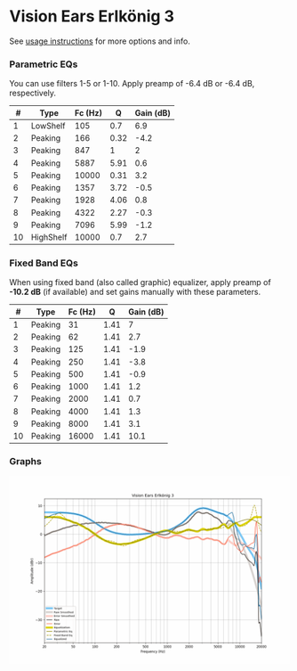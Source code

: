 # Vision Ears Erlkönig 3
See [usage instructions](https://github.com/jaakkopasanen/AutoEq#usage) for more options and info.

### Parametric EQs
You can use filters 1-5 or 1-10. Apply preamp of -6.4 dB or -6.4 dB, respectively.

|   # | Type      |   Fc (Hz) |    Q |   Gain (dB) |
|-----|-----------|-----------|------|-------------|
|   1 | LowShelf  |       105 | 0.7  |         6.9 |
|   2 | Peaking   |       166 | 0.32 |        -4.2 |
|   3 | Peaking   |       847 | 1    |         2   |
|   4 | Peaking   |      5887 | 5.91 |         0.6 |
|   5 | Peaking   |     10000 | 0.31 |         3.2 |
|   6 | Peaking   |      1357 | 3.72 |        -0.5 |
|   7 | Peaking   |      1928 | 4.06 |         0.8 |
|   8 | Peaking   |      4322 | 2.27 |        -0.3 |
|   9 | Peaking   |      7096 | 5.99 |        -1.2 |
|  10 | HighShelf |     10000 | 0.7  |         2.7 |

### Fixed Band EQs
When using fixed band (also called graphic) equalizer, apply preamp of **-10.2 dB** (if available) and set gains manually with these parameters.

|   # | Type    |   Fc (Hz) |    Q |   Gain (dB) |
|-----|---------|-----------|------|-------------|
|   1 | Peaking |        31 | 1.41 |         7   |
|   2 | Peaking |        62 | 1.41 |         2.7 |
|   3 | Peaking |       125 | 1.41 |        -1.9 |
|   4 | Peaking |       250 | 1.41 |        -3.8 |
|   5 | Peaking |       500 | 1.41 |        -0.9 |
|   6 | Peaking |      1000 | 1.41 |         1.2 |
|   7 | Peaking |      2000 | 1.41 |         0.7 |
|   8 | Peaking |      4000 | 1.41 |         1.3 |
|   9 | Peaking |      8000 | 1.41 |         3.1 |
|  10 | Peaking |     16000 | 1.41 |        10.1 |

### Graphs
![](./Vision%20Ears%20Erlk%C3%B6nig%203.png)
